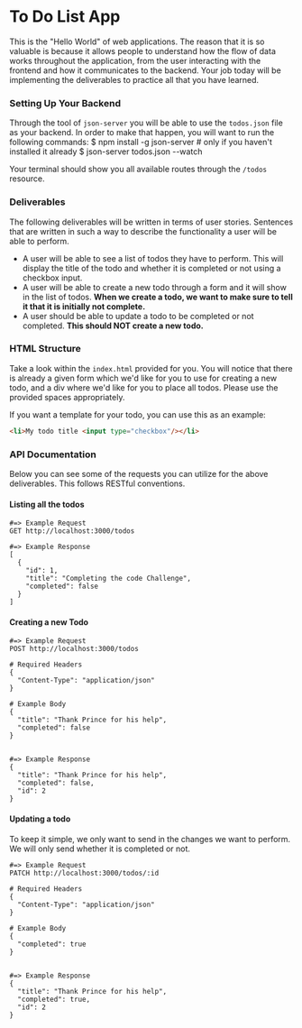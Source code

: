 # To Do List App

This is the "Hello World" of web applications. The reason that it is so 
valuable is because it allows people to understand how the flow of data
works throughout the application, from the user interacting with the frontend
and how it communicates to the backend. Your job today will be implementing
the deliverables to practice all that you have learned.

### Setting Up Your Backend
Through the tool of `json-server` you will be able to use the `todos.json` 
file as your backend. In order to make that happen, you will want to run
the following commands:
    $ npm install -g json-server # only if you haven't installed it already
    $ json-server todos.json --watch

Your terminal should show you all available routes through the `/todos` resource.

### Deliverables
The following deliverables will be written in terms of user stories. Sentences that are
written in such a way to describe the functionality a user will be able to perform.

- A user will be able to see a list of todos they have to perform. This will display
the title of the todo and whether it is completed or not using a checkbox input.
- A user will be able to create a new todo through a form and it will show in the list
of todos. **When we create a todo, we want to make sure to tell it that it is initially
not complete.**
- A user should be able to update a todo to be completed or not completed. 
**This should NOT create a new todo.**


### HTML Structure
Take a look within the `index.html` provided for you. You will notice that there is already
a given form which we'd like for you to use for creating a new todo, and a div where we'd like
for you to place all todos. Please use the provided spaces appropriately.

If you want a template for your todo, you can use this as an example:

```html
<li>My todo title <input type="checkbox"/></li>
```

### API Documentation
Below you can see some of the requests you can utilize for the above deliverables. This follows
RESTful conventions.

#### Listing all the todos

```
#=> Example Request
GET http://localhost:3000/todos

#=> Example Response
[
  {
    "id": 1,
    "title": "Completing the code Challenge",
    "completed": false
  }
]
```

#### Creating a new Todo

```
#=> Example Request
POST http://localhost:3000/todos

# Required Headers 
{
  "Content-Type": "application/json"
}

# Example Body
{
  "title": "Thank Prince for his help",
  "completed": false
}


#=> Example Response
{
  "title": "Thank Prince for his help",
  "completed": false,
  "id": 2
}
```

#### Updating a todo
To keep it simple, we only want to send in the changes we want to perform.
We will only send whether it is completed or not.

```
#=> Example Request
PATCH http://localhost:3000/todos/:id

# Required Headers 
{
  "Content-Type": "application/json"
}

# Example Body
{
  "completed": true
}


#=> Example Response
{
  "title": "Thank Prince for his help",
  "completed": true,
  "id": 2
}
```